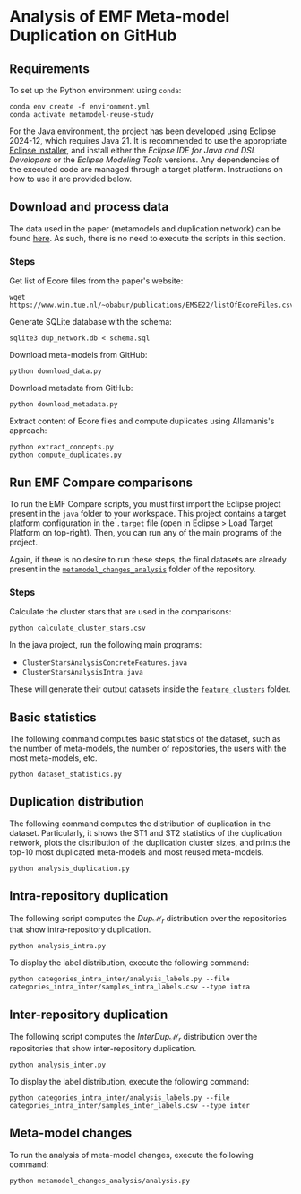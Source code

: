 # Analysis of EMF Meta-model Duplication on GitHub

## Requirements

To set up the Python environment using `conda`:

```shell
conda env create -f environment.yml
conda activate metamodel-reuse-study
```

For the Java environment, the project has been developed using Eclipse 2024-12, which requires Java 21. It is recommended to use the appropriate [Eclipse installer](https://www.eclipse.org/downloads/packages/release/2024-12/r), and install either the *Eclipse IDE for Java and DSL Developers* or the *Eclipse Modeling Tools* versions. Any dependencies of the executed code are managed through a target platform. Instructions on how to use it are provided below.

## Download and process data

The data used in the paper (metamodels and duplication network) can be found [here](https://zenodo.org/records/15487407).
As such, there is no need to execute the scripts in this section.

### Steps

Get list of Ecore files from the paper's website:
```shell
wget https://www.win.tue.nl/~obabur/publications/EMSE22/listOfEcoreFiles.csv
```

Generate SQLite database with the schema:
```shell
sqlite3 dup_network.db < schema.sql
```

Download meta-models from GitHub:
```shell
python download_data.py
```

Download metadata from GitHub:
```shell
python download_metadata.py
```

Extract content of Ecore files and compute duplicates using Allamanis's approach:
```shell
python extract_concepts.py
python compute_duplicates.py
```

## Run EMF Compare comparisons

To run the EMF Compare scripts, you must first import the Eclipse project present in the `java` folder to your workspace. This project contains a target platform configuration in the `.target` file (open in Eclipse > Load Target Platform on top-right). Then, you can run any of the main programs of the project.

Again, if there is no desire to run these steps, the final datasets are already present in the [`metamodel_changes_analysis`](metamodel_changes_analysis) folder of the repository.

### Steps

Calculate the cluster stars that are used in the comparisons:

```shell
python calculate_cluster_stars.csv
```

In the java project, run the following main programs:

- `ClusterStarsAnalysisConcreteFeatures.java`
- `ClusterStarsAnalysisIntra.java`

These will generate their output datasets inside the [`feature_clusters`](feature_clusters) folder.


## Basic statistics

The following command computes basic statistics of the dataset, such as the number of meta-models, the number of repositories,
the users with the most meta-models, etc.
```shell
python dataset_statistics.py
```

## Duplication distribution

The following command computes the distribution of duplication in the dataset. Particularly, it shows
the ST1 and ST2 statistics of the duplication network, plots the distribution of the duplication cluster sizes, and prints
the top-10 most duplicated meta-models and most reused meta-models.

```shell
python analysis_duplication.py
```

## Intra-repository duplication

The following script computes the $Dup\mathcal{M}_r$ distribution over the repositories that show intra-repository duplication.
```shell
python analysis_intra.py
```

To display the label distribution, execute the following command:
```shell
python categories_intra_inter/analysis_labels.py --file categories_intra_inter/samples_intra_labels.csv --type intra
```

## Inter-repository duplication

The following script computes the $InterDup\mathcal{M}_r$ distribution over the repositories that show inter-repository duplication.
```shell
python analysis_inter.py
```

To display the label distribution, execute the following command:
```shell
python categories_intra_inter/analysis_labels.py --file categories_intra_inter/samples_inter_labels.csv --type inter
```

## Meta-model changes

To run the analysis of meta-model changes, execute the following command:

```shell
python metamodel_changes_analysis/analysis.py
```
